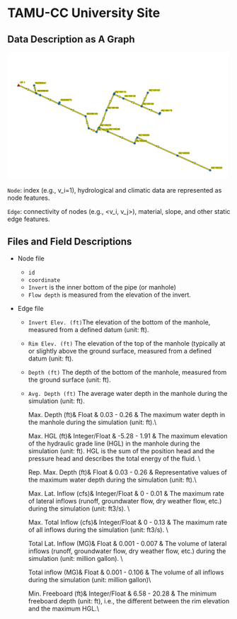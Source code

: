 # TAMU-CC University Site

## Data Description as A Graph

<img width="500" alt="university site" src="https://github.com/VV123/AI4Hydro/blob/main/imgs/WW01.png">

`Node`: index (e.g., v_i=1), hydrological and climatic data are represented as node features. 

`Edge`: connectivity of nodes (e.g., <v_i, v_j>), material, slope, and other static edge features. 


## Files and Field Descriptions

- Node file
  - `id`
  - `coordinate`
  - `Invert` is the inner bottom of the pipe (or manhole)
  - `Flow depth` is measured from the elevation of the invert.

- Edge file
  - `Invert Elev. (ft)`The elevation of the bottom of the manhole, measured from a defined datum (unit: ft).
  -  `Rim Elev. (ft)`  The elevation of the top of the manhole (typically at or slightly above the ground surface, measured from a defined datum (unit: ft).   
  -  `Depth (ft)` The depth of the bottom of the manhole, measured from the ground surface (unit: ft). 
  -  `Avg. Depth (ft)`  The average water depth in the manhole during the simulation (unit: ft). 

     Max. Depth (ft)& Float & 0.03 - 0.26 & The maximum water depth in the manhole during the simulation (unit: ft).\\

     Max. HGL (ft)& Integer/Float & -5.28 - 1.91 & The maximum elevation of the hydraulic grade line (HGL) in the manhole during the simulation (unit: ft). HGL is the sum of the position head and the pressure head and describes the total energy of the fluid. \\ 

     Rep. Max. Depth (ft)& Float & 0.03 - 0.26 & Representative values of the maximum water depth during the simulation (unit: ft).\\

     Max. Lat. Inflow (cfs)& Integer/Float & 0 - 0.01  & The maximum rate of lateral inflows (runoff, groundwater flow, dry weather flow, etc.) during the simulation (unit: ft3/s). \\

     Max. Total Inflow (cfs)& Integer/Float & 0 - 0.13 & The maximum rate of all inflows during the simulation (unit: ft3/s). \\

     Total Lat. Inflow (MG)& Float & 0.001 - 0.007 & The volume of lateral inflows (runoff, groundwater flow, dry weather flow, etc.) during the simulation (unit: million gallon). \\ 

     Total inflow (MG)& Float & 0.001 - 0.106 & The volume of all inflows during the simulation (unit: million gallon)\\

     Min. Freeboard (ft)& Integer/Float & 6.58 - 20.28 & The minimum freeboard depth (unit: ft), i.e., the different between the rim elevation and the maximum HGL.\\ 
